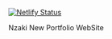 [![Netlify Status](https://api.netlify.com/api/v1/badges/939e49d1-b2d9-46cd-9974-341b2940c860/deploy-status)](https://app.netlify.com/sites/pedantic-edison-3883ca/deploys)

Nzaki New Portfolio WebSite

